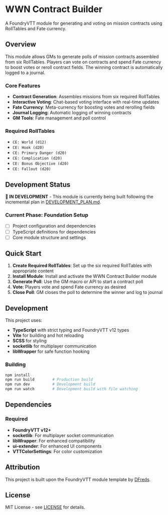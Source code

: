 # WWN Contract Builder

A FoundryVTT module for generating and voting on mission contracts using RollTables and Fate currency.

## Overview

This module allows GMs to generate polls of mission contracts assembled from six RollTables. Players can vote on contracts and spend Fate currency to boost votes or reroll contract fields. The winning contract is automatically logged to a journal.

### Core Features

- **Contract Generation**: Assembles missions from six required RollTables
- **Interactive Voting**: Chat-based voting interface with real-time updates
- **Fate Currency**: Meta-currency for boosting votes and rerolling fields
- **Journal Logging**: Automatic logging of winning contracts
- **GM Tools**: Fate management and poll control

### Required RollTables

- `CE: World (d12)`
- `CE: Hook (d20)`
- `CE: Primary Danger (d20)`
- `CE: Complication (d20)`
- `CE: Bonus Objective (d20)`
- `CE: Fallout (d20)`

## Development Status

**🚧 IN DEVELOPMENT** - This module is currently being built following the incremental plan in [DEVELOPMENT_PLAN.md](./DEVELOPMENT_PLAN.md).

### Current Phase: Foundation Setup

- [ ] Project configuration and dependencies
- [ ] TypeScript definitions for dependencies
- [ ] Core module structure and settings

## Quick Start

1. **Create Required RollTables**: Set up the six required RollTables with appropriate content
2. **Install Module**: Install and activate the WWN Contract Builder module
3. **Generate Poll**: Use the GM macro or API to start a contract poll
4. **Vote**: Players vote and spend Fate currency as desired
5. **Close Poll**: GM closes the poll to determine the winner and log to journal

## Development

This project uses:

- **TypeScript** with strict typing and FoundryVTT v12 types
- **Vite** for building and hot reloading
- **SCSS** for styling
- **socketlib** for multiplayer communication
- **libWrapper** for safe function hooking

### Building

```bash
npm install
npm run build        # Production build
npm run dev          # Development build
npm run watch        # Development build with file watching
```

## Dependencies

### Required

- **FoundryVTT v12+**
- **socketlib**: For multiplayer socket communication
- **libWrapper**: For enhanced compatibility
- **ui-extender**: For enhanced UI components
- **VTTColorSettings**: For color customization

## Attribution

This project is built upon the FoundryVTT module template by [DFreds](https://github.com/DFreds).

## License

MIT License - see [LICENSE](./LICENSE) for details.
